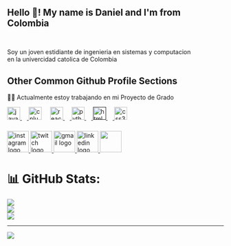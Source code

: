 <h2 align="left">Hello 👋! My name is Daniel and I'm from Colombia</h2>

###

<img  src=""/>

###


Soy un joven estidiante de ingenieria en sistemas y computacion<br>
en la univercidad catolica de Colombia



## Other Common Github Profile Sections
👩‍💻 Actualmente estoy trabajando en mi Proyecto de Grado


<div align="left">
  <a href="https://www.java.com/es/">
  <img src="https://cdn.jsdelivr.net/gh/devicons/devicon/icons/javascript/javascript-original.svg" height="30" alt="javascript logo"  />
   <img width="12" />   
   </a>
  <img src="https://cdn.jsdelivr.net/gh/devicons/devicon/icons/cplusplus/cplusplus-original.svg" height="30" alt="cplusplus logo"  />
  <img width="12" />
  <a href="https://es.react.dev/">
  <img src="https://cdn.jsdelivr.net/gh/devicons/devicon/icons/react/react-original.svg" height="30" alt="react logo"  />
  <img width="12" />
  </a>
  <a href="https://www.python.org/">
  <img src="https://cdn.jsdelivr.net/gh/devicons/devicon/icons/python/python-original.svg" height="30" alt="python logo"  />
  <img width="12" />
  </a>
  <a href="">
  <img src="https://cdn.jsdelivr.net/gh/devicons/devicon/icons/html5/html5-original.svg" height="30" alt="html5 logo"  />
  <img width="12" />
  </a>
  <img src="https://cdn.jsdelivr.net/gh/devicons/devicon/icons/css3/css3-original.svg" height="30" alt="css3 logo"  />
</div>

###

<div align="left">
  <a href="https://www.instagram.com/danielzg_.2006/"  >
  <img src="https://github.com/user-attachments/assets/5177aff8-39ac-4f8d-9bc1-ba7d3568a0ca" width="50" height="50" alt="instagram logo"  />
  </a>
  <a href="https://www.twitch.tv/dani_rst12"  >
  <img src="https://github.com/user-attachments/assets/b3c82982-dc96-4ec7-a4fc-dca9d9b16609"  width="50" height="50" alt="twitch logo"  />

  <a href="danielfelipehg10@gmail.com"  >
  <img src="https://github.com/user-attachments/assets/073bbac0-693f-4588-bd64-5d19b0f6767b" width="50" height="50" alt="gmail logo"  />
  </a>
  <a href="https://www.linkedin.com/in/daniel-felipe-paredes-gonzalez-638373239/"  >
  <img src="https://github.com/user-attachments/assets/4399012d-6856-4c91-94a3-7f87606ba723" width="50" height="50" alt="linkedin logo"  />
  </a>
  <a href="https://open.spotify.com/user/31fxo3t2xkzsukrle4cts6kdf3qu?si=9da5f2a877bb4f02">
    <img src="https://storage.googleapis.com/pr-newsroom-wp/1/2023/05/Spotify_Primary_Logo_RGB_Green.png" width="50" height="50"  />
  </a>
</div>

###
# 📊 GitHub Stats:
![](https://github-readme-stats.vercel.app/api?username=Danielfpg&theme=dark&hide_border=false&include_all_commits=false&count_private=false)<br/>
![](https://nirzak-streak-stats.vercel.app/?user=Danielfpg&theme=dark&hide_border=false)<br/>
![](https://github-readme-stats.vercel.app/api/top-langs/?username=Danielfpg&theme=dark&hide_border=false&include_all_commits=false&count_private=false&layout=compact)

---
[![](https://visitcount.itsvg.in/api?id=Danielfpg&icon=0&color=0)](https://visitcount.itsvg.in)

<!-- Proudly created with GPRM ( https://gprm.itsvg.in ) -->
